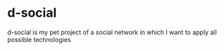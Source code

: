 # d-social
d-social is my pet project of a social network in which I want to apply all possible technologies
